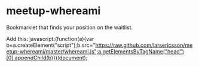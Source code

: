 meetup-whereami
===============

Bookmarklet that finds your position on the waitlist.

Add this:
javascript:(function(a){var b=a.createElement("script");b.src="https://raw.github.com/larsericsson/meetup-whereami/master/whereami.js";a.getElementsByTagName("head")[0].appendChild(b)})(document);

